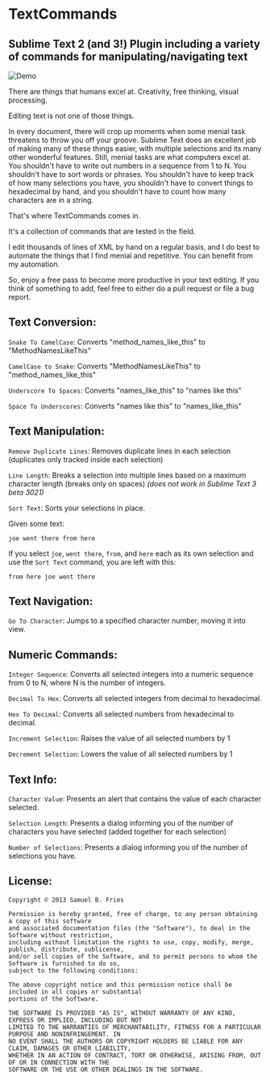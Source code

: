 TextCommands
============

Sublime Text 2 (and 3!) Plugin including a variety of commands for manipulating/navigating text
--------------------------------------------------------------------------------------


![Demo](https://raw.github.com/chaosphere2112/TextCommands/screenshots/demo.gif)



There are things that humans excel at. Creativity, free thinking, visual processing.

Editing text is not one of those things.

In every document, there will crop up moments when some menial task threatens to throw you off your groove.
Sublime Text does an excellent job of making many of these things easier, with multiple selections and its many other
wonderful features. Still, menial tasks are what computers excel at. You shouldn't have to write out numbers in a sequence
from 1 to N. You shouldn't have to sort words or phrases.  You shouldn't have to keep track of how many selections you have,
you shouldn't have to convert things to hexadecimal by hand, and you shouldn't have to count how many characters are in a 
string.

That's where TextCommands comes in.

It's a collection of commands that are tested in the field.

I edit thousands of lines of XML by hand on a regular basis, and I do best to automate the things that I find menial and repetitive.
You can benefit from my automation.

So, enjoy a free pass to become more productive in your text editing. If you think of something to add, feel free to 
either do a pull request or file a bug report.


Text Conversion:
----------------

`Snake To CamelCase`: Converts "method\_names\_like_this" to "MethodNamesLikeThis"

`CamelCase to Snake`: Converts "MethodNamesLikeThis" to "method\_names\_like_this"

`Underscore To Spaces`: Converts "names\_like\_this" to "names like this"

`Space To Underscores`: Converts "names like this" to "names\_like\_this"


Text Manipulation:
------------------

`Remove Duplicate Lines`: Removes duplicate lines in each selection (duplicates only tracked inside each selection)

`Line Length`: Breaks a selection into multiple lines based on a maximum character length (breaks only on spaces) _(does not work in Sublime Text 3 beta 3021)_

`Sort Text`: Sorts your selections in place.

Given some text:

    joe went there from here

If you select `joe`, `went there`, `from`, and `here` each as its own selection and use the `Sort Text` command, you are left with this:

    from here joe went there

Text Navigation:
----------------

`Go To Character`: Jumps to a specified character number, moving it into view.

Numeric Commands:
-----------------

`Integer Sequence`: Converts all selected integers into a numeric sequence from 0 to N, where N is the number of integers.

`Decimal To Hex`: Converts all selected integers from decimal to hexadecimal.

`Hex To Decimal`: Converts all selected numbers from hexadecimal to decimal.

`Increment Selection`: Raises the value of all selected numbers by 1

`Decrement Selection`: Lowers the value of all selected numbers by 1


Text Info:
----------

`Character Value`: Presents an alert that contains the value of each character selected.

`Selection Length`: Presents a dialog informing you of the number of characters you have selected (added together for each selection)

`Number of Selections`: Presents a dialog informing you of the number of selections you have.


License:
--------

    Copyright © 2013 Samuel B. Fries

    Permission is hereby granted, free of charge, to any person obtaining a copy of this software 
    and associated documentation files (the "Software"), to deal in the Software without restriction, 
    including without limitation the rights to use, copy, modify, merge, publish, distribute, sublicense, 
    and/or sell copies of the Software, and to permit persons to whom the Software is furnished to do so, 
    subject to the following conditions:

    The above copyright notice and this permission notice shall be included in all copies or substantial 
    portions of the Software.

    THE SOFTWARE IS PROVIDED "AS IS", WITHOUT WARRANTY OF ANY KIND, EXPRESS OR IMPLIED, INCLUDING BUT NOT 
    LIMITED TO THE WARRANTIES OF MERCHANTABILITY, FITNESS FOR A PARTICULAR PURPOSE AND NONINFRINGEMENT. IN 
    NO EVENT SHALL THE AUTHORS OR COPYRIGHT HOLDERS BE LIABLE FOR ANY CLAIM, DAMAGES OR OTHER LIABILITY, 
    WHETHER IN AN ACTION OF CONTRACT, TORT OR OTHERWISE, ARISING FROM, OUT OF OR IN CONNECTION WITH THE 
    SOFTWARE OR THE USE OR OTHER DEALINGS IN THE SOFTWARE.
